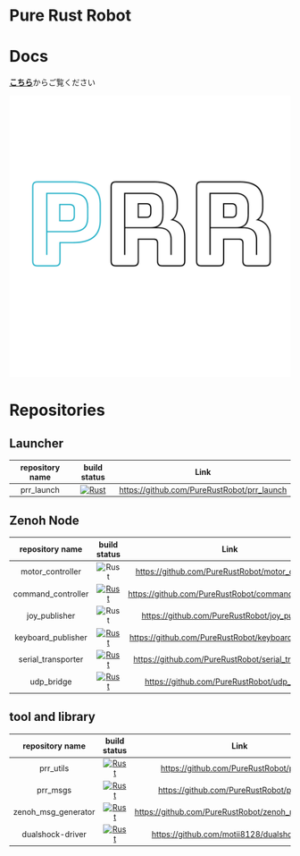 # Pure Rust Robot

# Docs
[**こちら**](https://purerustrobot.github.io/prr-docs/)からご覧ください


![picture](https://github.com/PureRustRobot/.github/blob/main/prr.png)

# Repositories

## Launcher
|repository name|build status|Link|
|:--:|:--:|:--:|
|prr_launch|[![Rust](https://github.com/PureRustRobot/prr_launch/actions/workflows/rust.yml/badge.svg)](https://github.com/PureRustRobot/prr_launch/actions/workflows/rust.yml)|https://github.com/PureRustRobot/prr_launch|


## Zenoh Node
|repository name|build status|Link|
|:--:|:--:|:--:|
|motor_controller|![Rust](https://github.com/PureRustRobot/motor_controller/actions/workflows/rust.yml/badge.svg)|https://github.com/PureRustRobot/motor_controller|
|command_controller|[![Rust](https://github.com/PureRustRobot/command_controller/actions/workflows/rust.yml/badge.svg)](https://github.com/PureRustRobot/command_controller/actions/workflows/rust.yml)|https://github.com/PureRustRobot/command_controller|
|joy_publisher|![Rust](https://github.com/PureRustRobot/joy_publisher/actions/workflows/rust.yml/badge.svg)|https://github.com/PureRustRobot/joy_publisher|
|keyboard_publisher|[![Rust](https://github.com/PureRustRobot/keyboard_publisher/actions/workflows/rust.yml/badge.svg)](https://github.com/PureRustRobot/keyboard_publisher/actions/workflows/rust.yml)|https://github.com/PureRustRobot/keyboard_publisher|
|serial_transporter|[![Rust](https://github.com/PureRustRobot/serial_transporter/actions/workflows/rust.yml/badge.svg)](https://github.com/PureRustRobot/serial_transporter/actions/workflows/rust.yml)|https://github.com/PureRustRobot/serial_transporter|
|udp_bridge|[![Rust](https://github.com/PureRustRobot/udp_bridge/actions/workflows/rust.yml/badge.svg)](https://github.com/PureRustRobot/udp_bridge/actions/workflows/rust.yml)|https://github.com/PureRustRobot/udp_bridge|

## tool and library
|repository name|build status|Link|
|:--:|:--:|:--:|
|prr_utils|[![Rust](https://github.com/PureRustRobot/prr_utils/actions/workflows/rust.yml/badge.svg)](https://github.com/PureRustRobot/prr_utils/actions/workflows/rust.yml)|https://github.com/PureRustRobot/prr_utils|
|prr_msgs|[![Rust](https://github.com/PureRustRobot/prr_msgs/actions/workflows/rust.yml/badge.svg)](https://github.com/PureRustRobot/prr_msgs/actions/workflows/rust.yml)|https://github.com/PureRustRobot/prr_msgs|
|zenoh_msg_generator|[![Rust](https://github.com/PureRustRobot/zenoh_msg_generator/actions/workflows/rust.yml/badge.svg)](https://github.com/PureRustRobot/zenoh_msg_generator/actions/workflows/rust.yml)|https://github.com/PureRustRobot/zenoh_msg_generator|
|dualshock-driver|[![Rust](https://github.com/motii8128/dualshock-driver/actions/workflows/rust.yml/badge.svg)](https://github.com/motii8128/dualshock-driver/actions/workflows/rust.yml)|https://github.com/motii8128/dualshock-driver|


